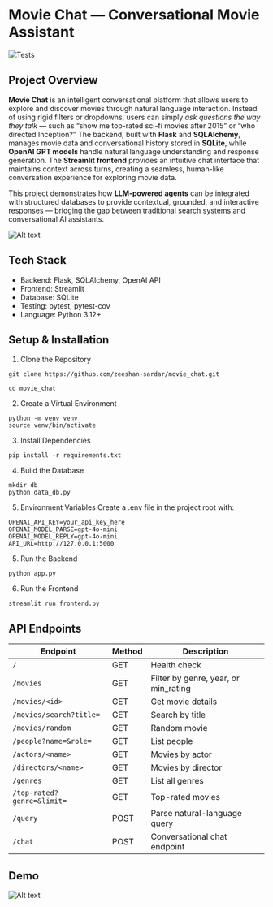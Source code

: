 # Movie Chat — Conversational Movie Assistant

![Tests](https://github.com/zeeshan-sardar/movie_chat/actions/workflows/tests.yml/badge.svg)

## Project Overview

**Movie Chat** is an intelligent conversational platform that allows users to explore and discover movies through natural language interaction. Instead of using rigid filters or dropdowns, users can simply *ask questions the way they talk* — such as “show me top-rated sci-fi movies after 2015” or “who directed Inception?” The backend, built with **Flask** and **SQLAlchemy**, manages movie data and conversational history stored in **SQLite**, while **OpenAI GPT models** handle natural language understanding and response generation. The **Streamlit frontend** provides an intuitive chat interface that maintains context across turns, creating a seamless, human-like conversation experience for exploring movie data.

This project demonstrates how **LLM-powered agents** can be integrated with structured databases to provide contextual, grounded, and interactive responses — bridging the gap between traditional search systems and conversational AI assistants.

![Alt text](./figures/arhchitecture.png)


## Tech Stack

- Backend: Flask, SQLAlchemy, OpenAI API
- Frontend: Streamlit
- Database: SQLite
- Testing: pytest, pytest-cov
- Language: Python 3.12+


## Setup & Installation
1. Clone the Repository
``` 
git clone https://github.com/zeeshan-sardar/movie_chat.git  

cd movie_chat 
```


2. Create a Virtual Environment
```
python -m venv venv
source venv/bin/activate  
```
3. Install Dependencies
```
pip install -r requirements.txt
```
4. Build the Database
```
mkdir db
python data_db.py
```
5. Environment Variables
Create a .env file in the project root with:
```
OPENAI_API_KEY=your_api_key_here
OPENAI_MODEL_PARSE=gpt-4o-mini
OPENAI_MODEL_REPLY=gpt-4o-mini
API_URL=http://127.0.0.1:5000
```
5. Run the Backend
```
python app.py
```
6. Run the Frontend
```
streamlit run frontend.py
```

## API Endpoints
| Endpoint                   | Method | Description                          |
| -------------------------- | ------ | ------------------------------------ |
| `/`                        | GET    | Health check                         |
| `/movies`                  | GET    | Filter by genre, year, or min_rating |
| `/movies/<id>`             | GET    | Get movie details                    |
| `/movies/search?title=`    | GET    | Search by title                      |
| `/movies/random`           | GET    | Random movie                         |
| `/people?name=&role=`      | GET    | List people                          |
| `/actors/<name>`           | GET    | Movies by actor                      |
| `/directors/<name>`        | GET    | Movies by director                   |
| `/genres`                  | GET    | List all genres                      |
| `/top-rated?genre=&limit=` | GET    | Top-rated movies                     |
| `/query`                   | POST   | Parse natural-language query         |
| `/chat`                    | POST   | Conversational chat endpoint         |

## Demo
![Alt text](./figures/demo.gif)